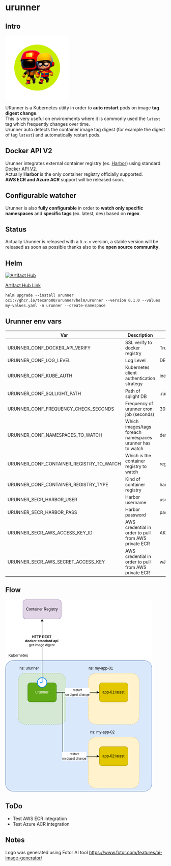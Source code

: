 # urunner

## Intro

<img width=200 src=asset/logo.png>

URunner is a Kubernetes utiity in order to **auto restart** pods on image **tag digest change**.\
This is very useful on environments where it is commonly used the `latest` tag which frequently changes over time.\
Urunner auto detects the container image tag digest (for example the digest of tag `latest`) and automatically restart pods.

## Docker API V2

Urunner integrates external container registry (ex. [Harbor](https://goharbor.io/)) using standard [Docker API V2](https://docs.docker.com/registry/spec/api/).\
Actually **Harbor** is the only container registry officially supported.\
**AWS ECR and Azure ACR** support will be released soon.

## Configurable watcher

Urunner is also **fully configurable** in order to **watch only specific namespaces** and **specific tags** (ex. latest, dev) based on **regex**.

## Status

Actually Urunner is released with a `0.x.x` version, a stable version will be released as soon as possible thanks also to the **open source community**.

## Helm

[![Artifact Hub](https://img.shields.io/endpoint?url=https://artifacthub.io/badge/repository/urunner)](https://artifacthub.io/packages/search?repo=urunner)

[Artifact Hub Link](https://artifacthub.io/packages/helm/urunner/urunner)

```
helm upgrade --install urunner oci://ghcr.io/texano00/urunner/helm/urunner --version 0.1.0 --values my-values.yaml -n urunner --create-namespace
```

## Urunner env vars

| Var                                      | Description                                               | Example                                |
| ---------------------------------------- | --------------------------------------------------------- | -------------------------------------- |
| URUNNER_CONF_DOCKER_API_VERIFY           | SSL verify to docker registry                             | True or False                          |
| URUNNER_CONF_LOG_LEVEL                   | Log Level                                                 | DEBUG,INFO,WARNING                     |
| URUNNER_CONF_KUBE_AUTH                   | Kubernetes client authentication strategy                 | incluster or kubeconfig                |
| URUNNER_CONF_SQLLIGHT_PATH               | Path of sqlight DB                                        | ./urunner.db                           |
| URUNNER_CONF_FREQUENCY_CHECK_SECONDS     | Frequency of urunner cron job (seconds)                   | 30                                     |
| URUNNER_CONF_NAMESPACES_TO_WATCH         | Which images/tags foreach namespaces urunner has to watch | default:.?latest,namespace2:latest-.   |
| URUNNER_CONF_CONTAINER_REGISTRY_TO_WATCH | Which is the container registry to watch                  | registry.mycompanyhost.net:8080        |
| URUNNER_CONF_CONTAINER_REGISTRY_TYPE     | Kind of container registry                                | harbor,aws_ecr,dockerhub               |
| URUNNER_SECR_HARBOR_USER                 | Harbor username                                           | user                                   |
| URUNNER_SECR_HARBOR_PASS                 | Harbor password                                           | pass                                   |
| URUNNER_SECR_AWS_ACCESS_KEY_ID           | AWS credential in order to pull from AWS private ECR      | AKIAIOSFODNN7EXAMPLE                   |
| URUNNER_SECR_AWS_SECRET_ACCESS_KEY       | AWS credential in order to pull from AWS private ECR      | wJalrXUtnFEMI/K7MDENG/xRfiCYEXAMPLEKEY |

## Flow

<img src=asset/urunner.png>

## ToDo

- Test AWS ECR integration
- Test Azure ACR integration

## Notes

Logo was generated using Fotor AI tool https://www.fotor.com/features/ai-image-generator/

